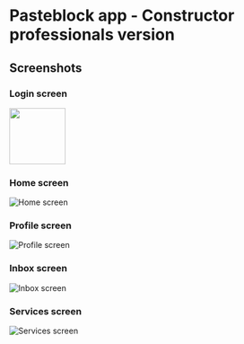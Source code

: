 # Pasteblock app - Constructor professionals version

## Screenshots

### Login screen

 <img src="[https://your-image-url.type](https://github.com/Tomohiko10615/pasteblock-app/raw/main/ba-login-screen.jpeg)" width="100">

### Home screen

![Home screen](https://github.com/Tomohiko10615/pasteblock-app/raw/main/ba-home-screen.jpeg)

### Profile screen

![Profile screen](https://github.com/Tomohiko10615/pasteblock-app/raw/main/ba-profile-screen.jpeg)

### Inbox screen

![Inbox screen](https://github.com/Tomohiko10615/pasteblock-app/raw/main/ba-inbox-screen.jpeg)

### Services screen

![Services screen](https://github.com/Tomohiko10615/pasteblock-app/raw/main/ba-services-screen.jpeg)
